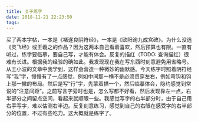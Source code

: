 ```yaml
---
title: 关于练字
date: 2018-11-21 22:23:50
tags:
---
```


买了两本字帖，一本是《褚遂良阴符经》，一本是《欧阳询九成宫碑》。为什么没选《灵飞经》或王羲之的作品？因为这两本自己看着喜欢，然后预算也有限。一直有听过，练字要临摹，要自己写，才能有体会。反复的描红（TODO: 查询描红）很难有长进。根据我的经验的确如此。我发现现在我在写东西时刻意避免用省略号。从王小波的文章中我学到，这样会营造一种微妙的幽默感。今天练字时照着阴符经写“我”字，慢慢有了一点感觉，例如中间那一横不是必须贯穿左右，例如弯钩和钩上那一撇的布局。然后是写“行”字，先蒙着描一个，然后临摹体会，隐约感觉到常说的“注意间距”。之前写言字旁时也是，怎么写都不好看，然后发现靠左一点，右半部分之间留点空间，看起来就顺眼一些。我感觉写字的右半部分时，由于自己用右手写字，难以估测右半边。反复刻意练习，感觉到自己的右眼在感受字的右半部分的位置，不过有些吃力。这大概就是练字了。
